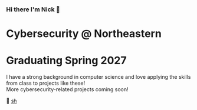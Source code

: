 ### Hi there I'm Nick 👋

<!-- <img width="281" alt="狗" src="狗.png"> -->

<!--
**chnnick/chnnick** is a ✨ _special_ ✨ repository because its `README.md` (this file) appears on your GitHub profile.

Here are some ideas to get you started:

- 🔭 I’m currently working on ...
- 🌱 I’m currently learning ...
- 👯 I’m looking to collaborate on ...
- 🤔 I’m looking for help with ...
- 💬 Ask me about ...
- 📫 How to reach me: ...
- 😄 Pronouns: ...
- ⚡ Fun fact: ...
-->

# Cybersecurity @ Northeastern 
# Graduating Spring 2027
I have a strong background in computer science and love applying the skills from class to projects like these! <br>
More cybersecurity-related projects coming soon! <br>

👀 <a href="https://chnnick.github.io/nickshell/">sh</a>



